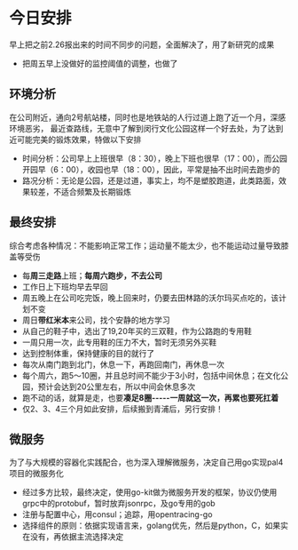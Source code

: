 # 今日安排
早上把之前2.26报出来的时间不同步的问题，全面解决了，用了新研究的成果

* 把周五早上没做好的监控阈值的调整，也做了

## 环境分析
在公司附近，通向2号航站楼，同时也是地铁站的人行过道上跑了近一个月，深感环境恶劣，
最近查路线，无意中了解到闵行文化公园这样一个好去处，为了达到近可能完美的锻炼效果，特做以下安排

* 时间分析：公司早上上班很早（8：30），晚上下班也很早（17：00），而公园开园早（6：00），收园也早（18：00），因此，平常是抽不出时间去跑步的
* 路况分析：无论是公园，还是过道，事实上，均不是塑胶跑道，此类路面，效果较差，不适合频繁及长期锻炼

## 最终安排
综合考虑各种情况：不能影响正常工作；运动量不能太少，也不能运动过量导致膝盖等受伤

* 每**周三走路**上班；**每周六跑步，不去公司**
* 工作日上下班均早去早回
* 周五晚上在公司吃完饭，晚上回来时，仍要去田林路的沃尔玛买点吃的，该计划不变
* 周日**带红米本**来公司，找个安静的地方学习
* 从自己的鞋子中，选出了19,20年买的三双鞋，作为公路跑的专用鞋
* 一周只用一次，此专用鞋的压力不大，暂时无须另外买鞋
* 达到控制体重，保持健康的目的就行了
* 每次从南门跑到北门，休息一下，再跑回南门，再休息一次
* 每个周六，跑5～10圈，并且总时间不能少于3小时，包括中间休息；在文化公园，预计会达到20公里左右，所以中间会休息多次
* 跑不动的话，就算是走，也要**凑足8圈-----一周就这一次，再累也要死扛着**
* 仅2、3、4三个月如此安排，后续搬到青浦后，另行安排！

## 微服务
为了与大规模的容器化实践配合，也为深入理解微服务，决定自己用go实现pal4项目的微服务化

* 经过多方比较，最终决定，使用go-kit做为微服务开发的框架，协议仍使用grpc中的protobuf，暂时放弃jsonrpc，及go专用的gob
* 注册与配置中心，用consul；追踪，用opentracing-go
* 选择组件的原则：依据实现语言来，golang优先，然后是python，C，如果实在没有，再依据主流选择决定
